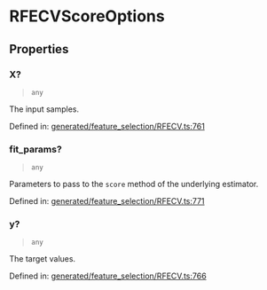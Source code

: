 # RFECVScoreOptions

## Properties

### X?

> `any`

The input samples.

Defined in:  [generated/feature\_selection/RFECV.ts:761](https://github.com/transitive-bullshit/scikit-learn-ts/blob/122b3c0/packages/sklearn/src/generated/feature_selection/RFECV.ts#L761)

### fit\_params?

> `any`

Parameters to pass to the `score` method of the underlying estimator.

Defined in:  [generated/feature\_selection/RFECV.ts:771](https://github.com/transitive-bullshit/scikit-learn-ts/blob/122b3c0/packages/sklearn/src/generated/feature_selection/RFECV.ts#L771)

### y?

> `any`

The target values.

Defined in:  [generated/feature\_selection/RFECV.ts:766](https://github.com/transitive-bullshit/scikit-learn-ts/blob/122b3c0/packages/sklearn/src/generated/feature_selection/RFECV.ts#L766)
